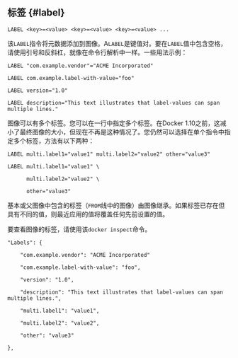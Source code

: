 ## 标签 {#label}

```
LABEL <key>=<value> <key>=<value> <key>=<value> ...
```

该`LABEL`指令将元数据添加到图像。A`LABEL`是键值对。要在`LABEL`值中包含空格，请使用引号和反斜杠，就像在命令行解析中一样。一些用法示例：

```
LABEL "com.example.vendor"="ACME Incorporated"

LABEL com.example.label-with-value="foo"

LABEL version="1.0"

LABEL description="This text illustrates that label-values can span multiple lines."
```

图像可以有多个标签。您可以在一行中指定多个标签。在Docker 1.10之前，这减小了最终图像的大小，但现在不再是这种情况了。您仍然可以选择在单个指令中指定多个标签，方法有以下两种：

```
LABEL multi.label1="value1" multi.label2="value2" other="value3"
```

```
LABEL multi.label1="value1" \

      multi.label2="value2" \

      other="value3"
```

基本或父图像中包含的标签（`FROM`线中的图像）由图像继承。如果标签已存在但具有不同的值，则最近应用的值将覆盖任何先前设置的值。

要查看图像的标签，请使用该`docker inspect`命令。

```
"Labels": {

    "com.example.vendor": "ACME Incorporated"

    "com.example.label-with-value": "foo",

    "version": "1.0",

    "description": "This text illustrates that label-values can span multiple lines.",

    "multi.label1": "value1",

    "multi.label2": "value2",

    "other": "value3"

},
```



